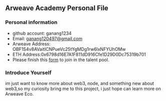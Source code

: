 ## Arweave Academy Personal File

### Personal information

- github account: ganang1234 
- Email: ganang120497@gmail.com
- Arweave Address: OBF1S4v8AVaitICNPueVc25tYgMDg1rw6lxNFYUhOMw
- ETH Address:0x6798d16E7A1F811dD916Cfe1D29D0Dc75319b701
- Please finish this [form](https://docs.google.com/forms/d/e/1FAIpQLSfWA5fIIcBgmRppm3jNz5vmf9Mai_QMVil-2pO4r7YKn_Zhtw/viewform?usp=sf_link) to join in the talent pool.

### Introduce Yourself
im just want to know more about web3, node, and something new about web3,so my curiosity bring me to this project, i just hope can learn more on Arweave Eco.
